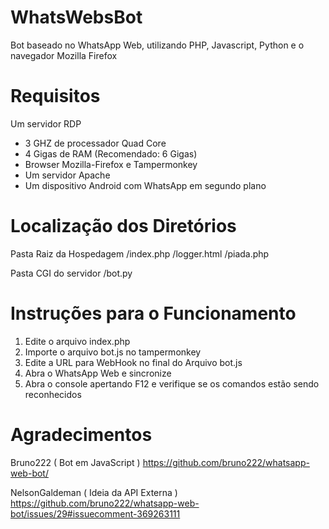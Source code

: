 # WhatsWebsBot
Bot baseado no WhatsApp Web, utilizando PHP, Javascript, Python e o navegador Mozilla Firefox

# Requisitos
Um servidor RDP
  - 3 GHZ de processador Quad Core
  - 4 Gigas de RAM (Recomendado: 6 Gigas)
  - Browser Mozilla-Firefox e Tampermonkey
  - Um servidor Apache
  - Um dispositivo Android com WhatsApp em segundo plano

# Localização dos Diretórios
Pasta Raiz da Hospedagem
/index.php
/logger.html
/piada.php

Pasta CGI do servidor
/bot.py

# Instruções para o Funcionamento
1. Edite o arquivo index.php
2. Importe o arquivo bot.js no tampermonkey
3. Edite a URL para WebHook no final do Arquivo bot.js
4. Abra o WhatsApp Web e sincronize
5. Abra o console apertando F12 e verifique se os comandos estão sendo reconhecidos

# Agradecimentos
Bruno222 ( Bot em JavaScript )
https://github.com/bruno222/whatsapp-web-bot/

NelsonGaldeman ( Ideia da API Externa )
https://github.com/bruno222/whatsapp-web-bot/issues/29#issuecomment-369263111
